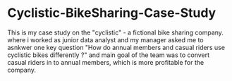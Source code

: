 # Cyclistic-BikeSharing-Case-Study

This is my case study on the "cyclistic" - a fictional bike sharing company. where i worked as junior data analyst and my manager asked me to asnkwer one key question "How do annual members and casual riders use cyclistic bikes differently ?" and main goal of the team was to convert casual riders in to annual members, which is more profitable for the company.
